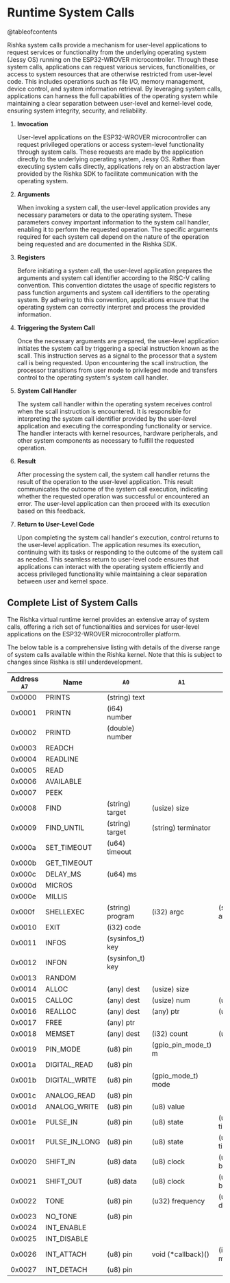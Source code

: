# Runtime System Calls

@tableofcontents

Rishka system calls provide a mechanism for user-level applications to request services or functionality from the underlying operating system (Jessy OS) running on the ESP32-WROVER microcontroller. Through these system calls, applications can request various services, functionalities, or access to system resources that are otherwise restricted from user-level code. This includes operations such as file I/O, memory management, device control, and system information retrieval. By leveraging system calls, applications can harness the full capabilities of the operating system while maintaining a clear separation between user-level and kernel-level code, ensuring system integrity, security, and reliability.

1. **Invocation**

    User-level applications on the ESP32-WROVER microcontroller can request privileged operations or access system-level functionality through system calls. These requests are made by the application directly to the underlying operating system, Jessy OS. Rather than executing system calls directly, applications rely on an abstraction layer provided by the Rishka SDK to facilitate communication with the operating system.

2. **Arguments**

    When invoking a system call, the user-level application provides any necessary parameters or data to the operating system. These parameters convey important information to the system call handler, enabling it to perform the requested operation. The specific arguments required for each system call depend on the nature of the operation being requested and are documented in the Rishka SDK.

3. **Registers**

    Before initiating a system call, the user-level application prepares the arguments and system call identifier according to the RISC-V calling convention. This convention dictates the usage of specific registers to pass function arguments and system call identifiers to the operating system. By adhering to this convention, applications ensure that the operating system can correctly interpret and process the provided information.

4. **Triggering the System Call**

    Once the necessary arguments are prepared, the user-level application initiates the system call by triggering a special instruction known as the scall. This instruction serves as a signal to the processor that a system call is being requested. Upon encountering the scall instruction, the processor transitions from user mode to privileged mode and transfers control to the operating system's system call handler.

5. **System Call Handler**

    The system call handler within the operating system receives control when the scall instruction is encountered. It is responsible for interpreting the system call identifier provided by the user-level application and executing the corresponding functionality or service. The handler interacts with kernel resources, hardware peripherals, and other system components as necessary to fulfill the requested operation.

6. **Result**

    After processing the system call, the system call handler returns the result of the operation to the user-level application. This result communicates the outcome of the system call execution, indicating whether the requested operation was successful or encountered an error. The user-level application can then proceed with its execution based on this feedback.

7. **Return to User-Level Code**

    Upon completing the system call handler's execution, control returns to the user-level application. The application resumes its execution, continuing with its tasks or responding to the outcome of the system call as needed. This seamless return to user-level code ensures that applications can interact with the operating system efficiently and access privileged functionality while maintaining a clear separation between user and kernel space.

## Complete List of System Calls

The Rishka virtual runtime kernel provides an extensive array of system calls, offering a rich set of functionalities and services for user-level applications on the ESP32-WROVER microcontroller platform.

The below table is a comprehensive listing with details of the diverse range of system calls available within the Rishka kernel. Note that this is subject to changes since Rishka is still underdevelopment.

| Address `A7` | Name                | `A0`               | `A1`                | `A2`             | `A3`              | Implementation        |
|--------------|---------------------|--------------------|---------------------|------------------|-------------------|-----------------------|
| 0x0000       | PRINTS              | (string) text      |                     |                  |                   | IO::print(string)     |
| 0x0001       | PRINTN              | (i64) number       |                     |                  |                   | IO::print(i64)        |
| 0x0002       | PRINTD              | (double) number    |                     |                  |                   | IO::print(double)     |
| 0x0003       | READCH              |                    |                     |                  |                   | IO::readch()          |
| 0x0004       | READLINE            |                    |                     |                  |                   | IO::readline()        |
| 0x0005       | READ                |                    |                     |                  |                   | IO::read()            |
| 0x0006       | AVAILABLE           |                    |                     |                  |                   | IO::available()       |
| 0x0007       | PEEK                |                    |                     |                  |                   | IO::peek()            |
| 0x0008       | FIND                | (string) target    | (usize) size        |                  |                   | IO::find()            |
| 0x0009       | FIND_UNTIL          | (string) target    | (string) terminator |                  |                   | IO::find_until()      |
| 0x000a       | SET_TIMEOUT         | (u64) timeout      |                     |                  |                   | IO::set_timeout()     |
| 0x000b       | GET_TIMEOUT         |                    |                     |                  |                   | IO::get_timeout()     |
| 0x000c       | DELAY_MS            | (u64) ms           |                     |                  |                   | Sys::delay()          |
| 0x000d       | MICROS              |                    |                     |                  |                   | Sys::micros()         |
| 0x000e       | MILLIS              |                    |                     |                  |                   | Sys::millis()         |
| 0x000f       | SHELLEXEC           | (string) program   | (i32) argc          | (string*) argv   |                   | Sys::shellexec()      |
| 0x0010       | EXIT                | (i32) code         |                     |                  |                   | Sys::exit()           |
| 0x0011       | INFOS               | (sysinfos_t) key   |                     |                  |                   | Sys::info_str()       |
| 0x0012       | INFON               | (sysinfon_t) key   |                     |                  |                   | Sys::info_num()       |
| 0x0013       | RANDOM              |                    |                     |                  |                   | Sys::random()         |
| 0x0014       | ALLOC               | (any) dest         | (usize) size        |                  |                   | Memory::alloc()       |
| 0x0015       | CALLOC              | (any) dest         | (usize) num         | (usize) size     |                   | Memory::calloc()      |
| 0x0016       | REALLOC             | (any) dest         | (any) ptr           | (usize) size     |                   | Memory::realloc()     |
| 0x0017       | FREE                | (any) ptr          |                     |                  |                   | Memory::free()        |
| 0x0018       | MEMSET              | (any) dest         | (i32) count         | (u32) n          |                   | Memory::set()         |
| 0x0019       | PIN_MODE            | (u8) pin           | (gpio_pin_mode_t) m |                  |                   | Gpio::pin_mode()      |
| 0x001a       | DIGITAL_READ        | (u8) pin           |                     |                  |                   | Gpio::digital_read()  |
| 0x001b       | DIGITAL_WRITE       | (u8) pin           | (gpio_mode_t) mode  |                  |                   | Gpio::digital_write() |
| 0x001c       | ANALOG_READ         | (u8) pin           |                     |                  |                   | Gpio::analog_read()   |
| 0x001d       | ANALOG_WRITE        | (u8) pin           | (u8) value          |                  |                   | Gpio::analog_write()  |
| 0x001e       | PULSE_IN            | (u8) pin           | (u8) state          | (u64) timeout    |                   | Gpio::pulse_in()      |
| 0x001f       | PULSE_IN_LONG       | (u8) pin           | (u8) state          | (u64) timeout    |                   | Gpio::pulse_in_long() |
| 0x0020       | SHIFT_IN            | (u8) data          | (u8) clock          | (u8) bit_order   |                   | Gpio::shift_in()      |
| 0x0021       | SHIFT_OUT           | (u8) data          | (u8) clock          | (u8) bit_order   | (u8) value        | Gpio::shift_out()     |
| 0x0022       | TONE                | (u8) pin           | (u32) frequency     | (u64) duration   |                   | Gpio::tone()          |
| 0x0023       | NO_TONE             | (u8) pin           |                     |                  |                   | Gpio::no_tone()       |
| 0x0024       | INT_ENABLE          |                    |                     |                  |                   | Int::enable()         |
| 0x0025       | INT_DISABLE         |                    |                     |                  |                   | Int::disable()        |
| 0x0026       | INT_ATTACH          | (u8) pin           | void (*callback)()  | (int_mode_t) m   |                   | Int::attach()         |
| 0x0027       | INT_DETACH          | (u8) pin           |                     |                  |                   | Int::detach()         |
